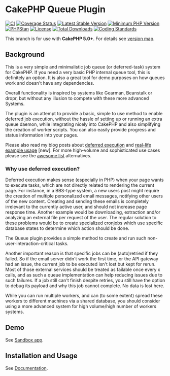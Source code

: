 # CakePHP Queue Plugin
[![CI](https://github.com/dereuromark/cakephp-queue/actions/workflows/ci.yml/badge.svg?branch=master)](https://github.com/dereuromark/cakephp-queue/actions/workflows/ci.yml?query=branch%3Amaster)
[![Coverage Status](https://img.shields.io/codecov/c/github/dereuromark/cakephp-queue/master.svg)](https://codecov.io/github/dereuromark/cakephp-queue/branch/master)
[![Latest Stable Version](https://poser.pugx.org/dereuromark/cakephp-queue/v/stable.svg)](https://packagist.org/packages/dereuromark/cakephp-queue)
[![Minimum PHP Version](https://img.shields.io/badge/php-%3E%3D%208.1-8892BF.svg)](https://php.net/)
[![PHPStan](https://img.shields.io/badge/PHPStan-level%208-brightgreen.svg?style=flat)](https://phpstan.org/)
[![License](https://poser.pugx.org/dereuromark/cakephp-queue/license.svg)](LICENSE)
[![Total Downloads](https://poser.pugx.org/dereuromark/cakephp-queue/d/total)](https://packagist.org/packages/dereuromark/cakephp-queue)
[![Coding Standards](https://img.shields.io/badge/cs-PSR--2--R-yellow.svg)](https://github.com/php-fig-rectified/fig-rectified-standards)

This branch is for use with **CakePHP 5.0+**. For details see [version map](https://github.com/dereuromark/cakephp-queue/wiki#cakephp-version-map).


## Background

This is a very simple and minimalistic job queue (or deferred-task) system for CakePHP.
If you need a very basic PHP internal queue tool, this is definitely an option.
It is also a great tool for demo purposes on how queues work and doesn't have any dependencies.

Overall functionality is inspired by systems like Gearman, Beanstalk or dropr, but without
any illusion to compete with these more advanced Systems.

The plugin is an attempt to provide a basic, simple to use method to enable deferred job execution,
without the hassle of setting up or running an extra queue daemon, while integrating nicely into
CakePHP and also simplifying the creation of worker scripts. You can also easily provide progress and status information into your pages.

Please also read my blog posts about [deferred execution](https://www.dereuromark.de/2013/12/22/queue-deferred-execution-in-cakephp/) and [real-life example usage](https://www.dereuromark.de/2021/07/15/cakephp-queuing-real-life-examples/) [new].
For more high-volume and sophisticated use cases please see the [awesome list](https://github.com/FriendsOfCake/awesome-cakephp#queue) alternatives.

### Why use deferred execution?

Deferred execution makes sense (especially in PHP) when your page wants to execute tasks, which are not directly related to rendering the current page.
For instance, in a BBS-type system, a new users post might require the creation of multiple personalized email messages,
notifying other users of the new content.
Creating and sending these emails is completely irrelevant to the currently active user, and should not increase page response time.
Another example would be downloading, extraction and/or analyzing an external file per request of the user.
The regular solution to these problems would be to create specialized cronjobs which use specific database states to determine which action should be done.

The Queue plugin provides a simple method to create and run such non-user-interaction-critical tasks.

Another important reason is that specific jobs can be (auto)retried if they failed.
So if the email server didn't work the first time, or the API gateway had an issue, the current job to be executed isn't lost but kept for rerun. Most of those external services should be treated as failable once every x calls, and as such a queue implementation can help reducing issues due to such failures. If a job still can't finish despite retries, you still have the option to debug its payload and why this job cannot complete. No data is lost here.

While you can run multiple workers, and can (to some extent) spread these workers to different machines via a shared database, you should consider using a more advanced system for high volume/high number of workers systems.

## Demo
See [Sandbox app](https://sandbox.dereuromark.de/sandbox/queue-examples).

## Installation and Usage
See [Documentation](docs/).
